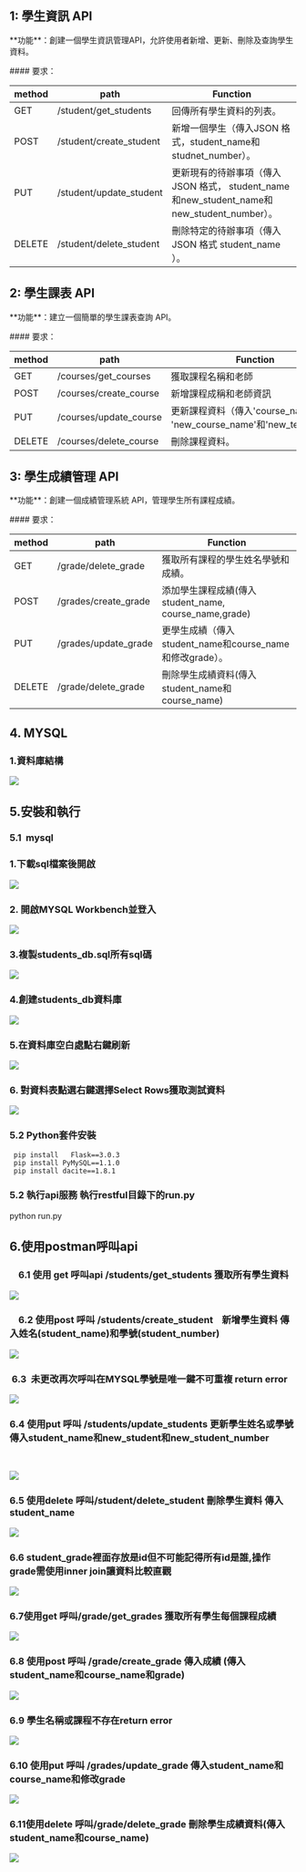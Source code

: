## **1: 學生資訊 API**

\*\*功能\*\*：創建一個學生資訊管理API，允許使用者新增、更新、刪除及查詢學生資料。

\#### 要求：

| method | path | Function |
| --- | --- | --- |
| GET | /student/get\_students | 回傳所有學生資料的列表。 |
| POST | /student/create\_student | 新增一個學生（傳入JSON 格式，student\_name和studnet\_number）。 |
| PUT | /student/update\_student | 更新現有的待辦事項（傳入 JSON 格式， student\_name 和new\_student\_name和new\_student\_number）。 |
| DELETE | /student/delete\_student | 刪除特定的待辦事項（傳入 JSON 格式 student\_name ）。 |

## 2: 學生課表 API

\*\*功能\*\*：建立一個簡單的學生課表查詢 API。

\#### 要求：

| method | path | Function |
| --- | --- | --- |
| GET | /courses/get\_courses | 獲取課程名稱和老師 |
| POST | /courses/create\_course | 新增課程成稱和老師資訊 |
| PUT | /courses/update\_course | 更新課程資料（傳入'course\_name' 和 'new\_course\_name'和'new\_teacher'）。 |
| DELETE | /courses/delete\_course | 刪除課程資料。 |

## 3: 學生成績管理 API

\*\*功能\*\*：創建一個成績管理系統 API，管理學生所有課程成績。

\#### 要求：

| method | path | Function |
| --- | --- | --- |
| GET | /grade/delete\_grade | 獲取所有課程的學生姓名學號和成績。 |
| POST | /grades/create\_grade | 添加學生課程成績(傳入student\_name, course\_name,grade) |
| PUT | /grades/update\_grade | 更學生成績（傳入student\_name和course\_name和修改grade）。 |
| DELETE | /grade/delete\_grade | 刪除學生成績資料(傳入student\_name和course\_name) |

## 4\. MYSQL

### 1.資料庫結構

![](https://33333.cdn.cke-cs.com/kSW7V9NHUXugvhoQeFaf/images/68a071f529fea86b8089be5a53ce864bf9817dbba779f178.png)

## 5.安裝和執行

### 5.1  mysql

### 1.下載sql檔案後開啟

![](https://33333.cdn.cke-cs.com/kSW7V9NHUXugvhoQeFaf/images/d3bb82cc8ff1a2218c5b74ba28f6be7ab1fbd9d4c50c0dd3.png)

### 2\. 開啟MYSQL Workbench並登入

![](https://33333.cdn.cke-cs.com/kSW7V9NHUXugvhoQeFaf/images/01efcfbc01abe3234a25e25bd50e9f3b245d94f3927ca52e.png)

### 3.複製students\_db.sql所有sql碼

![](https://33333.cdn.cke-cs.com/kSW7V9NHUXugvhoQeFaf/images/7bacf26ad172013777514708de48f0e9e0b8245fb1f950c5.png)

### 4.創建students\_db資料庫

![](https://33333.cdn.cke-cs.com/kSW7V9NHUXugvhoQeFaf/images/dbcdb6d6a11c24745d3fb3b98e053d1cb567c523bd011a0c.png)

### 5.在資料庫空白處點右鍵刷新

![](https://33333.cdn.cke-cs.com/kSW7V9NHUXugvhoQeFaf/images/ba182017252a986edf1e0aee91df2d55670d2bfaf20c1363.png)

### 6\. 對資料表點選右鍵選擇Select Rows獲取測試資料

![](https://33333.cdn.cke-cs.com/kSW7V9NHUXugvhoQeFaf/images/08deeb2deaced6fefb795e27242dc32324fcc8484fc0ba47.png)

### 5.2 Python套件安裝

```plaintext
 pip install   Flask==3.0.3
 pip install PyMySQL==1.1.0  
 pip install dacite==1.8.1
```

### 5.2 執行api服務 執行restful目錄下的run.py

python run.py

## 6.使用postman呼叫api

###     6.1 使用 get 呼叫api /students/get\_students 獲取所有學生資料

![](https://33333.cdn.cke-cs.com/kSW7V9NHUXugvhoQeFaf/images/3a12dd3b0cc43ea281c1a5a6dfa7aa2a80b01ac41a119d8c.png)

###     6.2 使用post 呼叫 /students/create\_student    新增學生資料 傳入姓名(student\_name)和學號(student\_number)

![](https://33333.cdn.cke-cs.com/kSW7V9NHUXugvhoQeFaf/images/802105d7b5e318d2fc379355ad0fceb0ce7c3fb4d0bca6eb.png)

###  6.3  未更改再次呼叫在MYSQL學號是唯一鍵不可重複 return error 

![](https://33333.cdn.cke-cs.com/kSW7V9NHUXugvhoQeFaf/images/35751b9683ed4b71c7a0d9ebe3c1f06c0ab5a0c7d123d1f8.png)

### 6.4 使用put 呼叫 /students/update\_students 更新學生姓名或學號傳入student\_name和new\_student和new\_student\_number  
 

![](https://33333.cdn.cke-cs.com/kSW7V9NHUXugvhoQeFaf/images/de7b420b824b53708634bb379d5d8f7895a4ae9831157dff.png)

### 6.5 使用delete 呼叫/student/delete\_student 刪除學生資料 傳入student\_name

![](https://33333.cdn.cke-cs.com/kSW7V9NHUXugvhoQeFaf/images/4962a13ac75684f9ddf9cae26e9622b63b00b8bada98fc01.png)

### 6.6 student\_grade裡面存放是id但不可能記得所有id是誰,操作grade需使用inner join讓資料比較直觀

![](https://33333.cdn.cke-cs.com/kSW7V9NHUXugvhoQeFaf/images/41c39ec59cdab2b9fdbc6fb10b7d2626a6825ff1fea1cfc8.png)

### 6.7使用get 呼叫/grade/get\_grades 獲取所有學生每個課程成績

![](https://33333.cdn.cke-cs.com/kSW7V9NHUXugvhoQeFaf/images/df7c6838b1e8a73bc8053f76390eea76c5e3779645f54738.png)

### 6.8 使用post 呼叫 /grade/create\_grade 傳入成績 (傳入student\_name和course\_name和grade)

![](https://33333.cdn.cke-cs.com/kSW7V9NHUXugvhoQeFaf/images/dbe46c173ddd561fdfc92a0191d8622f9bb0a1b6d68ff387.png)

### 6.9 學生名稱或課程不存在return error

![](https://33333.cdn.cke-cs.com/kSW7V9NHUXugvhoQeFaf/images/67f9f9bcb485f762fca9f4b7a285d23de38bd0ba5cc5173c.png)

### 6.10 使用put 呼叫 /grades/update\_grade 傳入student\_name和course\_name和修改grade

![](https://33333.cdn.cke-cs.com/kSW7V9NHUXugvhoQeFaf/images/bb6925a693cd05ce85f03833b3d1900a7442fdeedb01cc5d.png)

### 6.11使用delete 呼叫/grade/delete\_grade 刪除學生成績資料(傳入student\_name和course\_name)

![](https://33333.cdn.cke-cs.com/kSW7V9NHUXugvhoQeFaf/images/b028a7db3220f3c98e88e228b83ddcea04a4629c7e414dcd.png)
